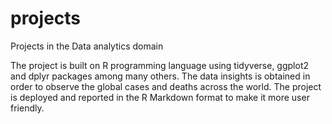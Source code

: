 # projects
Projects in the Data analytics domain

The project is built on R programming language using tidyverse, ggplot2 and dplyr packages among many others.
The data insights is obtained in order to observe the global cases and deaths across the world.
The project is deployed and reported in the R Markdown format to make it more user friendly.
